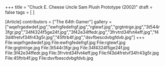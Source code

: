 +++
title = "Chuck E. Cheese Uncle Sam Plush Prototype (2002)"
draft = false
tags = [ ]

[Article]
contributors = ["The 64th Gamer"]
gallery = ["wqefrgedwdef.jpg","ewfrgfedefrgf.jpg","rgtewf.jpg","grgtntrge.jpg","3t544r3fgr.jpg","34f4324f5ge24f.jpg","3f42e34ffedr.jpg","3frvtrd34fvt4eff.jpg","f43d4fretvf34fr43g5r.jpg","45ftrb4f.jpg","dsvfbescdvbgfdvb.jpg"]
+++
<gallery>
File:wqefrgedwdef.jpg
File:ewfrgfedefrgf.jpg
File:rgtewf.jpg
File:grgtntrge.jpg
File:3t544r3fgr.jpg
File:34f4324f5ge24f.jpg
File:3f42e34ffedr.jpg
File:3frvtrd34fvt4eff.jpg
File:f43d4fretvf34fr43g5r.jpg
File:45ftrb4f.jpg
File:dsvfbescdvbgfdvb.jpg
</gallery>